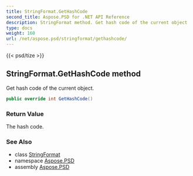 ```yaml
---
title: StringFormat.GetHashCode
second_title: Aspose.PSD for .NET API Reference
description: StringFormat method. Get hash code of the current object
type: docs
weight: 160
url: /net/aspose.psd/stringformat/gethashcode/
---
```

{{< psd/tize >}}
## StringFormat.GetHashCode method

Get hash code of the current object.

```csharp
public override int GetHashCode()
```

### Return Value

The hash code.

### See Also

* class [StringFormat](../)
* namespace [Aspose.PSD](../../../aspose.psd/)
* assembly [Aspose.PSD](../../../)


